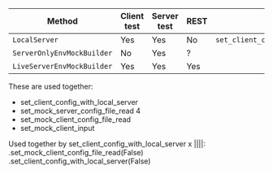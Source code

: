 
| Method                     | Client test | Server test | REST | `EnvMock`                             | Comments |
|----------------------------|-------------|-------------|------|---------------------------------------|----------|
| `LocalServer`              | Yes         | Yes         | No   | `set_client_config_with_local_server` |          |
| `ServerOnlyEnvMockBuilder` | No          | Yes         | ?    |                                       |          |
| `LiveServerEnvMockBuilder` | Yes         | Yes         | Yes  |                                       |          |


These are used together:
*   set_client_config_with_local_server
*   set_mock_server_config_file_read    4
*   set_mock_client_config_file_read
*   set_mock_client_input

Used together by set_client_config_with_local_server x ||||:
.set_mock_client_config_file_read(False)
.set_client_config_with_local_server(False)